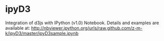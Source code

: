 ipyD3
=====
Integration of d3js with IPython (v1.0) Notebook. Details and examples are available at: http://nbviewer.ipython.org/urls/raw.github.com/z-m-k/ipyD3/master/ipyD3sample.ipynb
